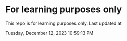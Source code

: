# For learning purposes only
This repo is for learning purposes only.
Last updated at

Tuesday, December 12, 2023 10:59:13 PM

